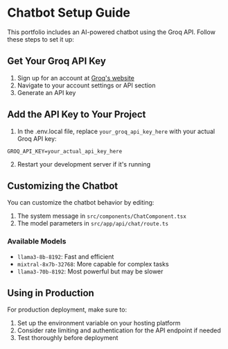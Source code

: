 # Chatbot Setup Guide

This portfolio includes an AI-powered chatbot using the Groq API. Follow these steps to set it up:

## Get Your Groq API Key

1. Sign up for an account at [Groq's website](https://www.groq.com/)
2. Navigate to your account settings or API section
3. Generate an API key

## Add the API Key to Your Project

1. In the .env.local file, replace `your_groq_api_key_here` with your actual Groq API key:

```
GROQ_API_KEY=your_actual_api_key_here
```

2. Restart your development server if it's running

## Customizing the Chatbot

You can customize the chatbot behavior by editing:

1. The system message in `src/components/ChatComponent.tsx`
2. The model parameters in `src/app/api/chat/route.ts`

### Available Models

- `llama3-8b-8192`: Fast and efficient
- `mixtral-8x7b-32768`: More capable for complex tasks
- `llama3-70b-8192`: Most powerful but may be slower

## Using in Production

For production deployment, make sure to:

1. Set up the environment variable on your hosting platform
2. Consider rate limiting and authentication for the API endpoint if needed
3. Test thoroughly before deployment
